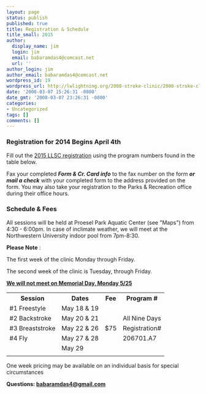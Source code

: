 ```yaml
---
layout: page
status: publish
published: true
title: Registration & Schedule
title_small: 2015
author:
  display_name: jim
  login: jim
  email: babaramdas4@comcast.net
  url: ''
author_login: jim
author_email: babaramdas4@comcast.net
wordpress_id: 19
wordpress_url: http://lwlightning.org/2008-stroke-clinic/2008-stroke-clinic-registration-schedule/
date: '2008-03-07 15:26:31 -0800'
date_gmt: '2008-03-07 23:26:31 -0800'
categories:
- Uncategorized
tags: []
comments: []
---
```

### Registration for 2014 Begins April 4th

Fill out the <a href="/wp-content/uploads/2008/04/2014-Fillable-Registration-Form.pdf">2015 LLSC registration</a> using the program numbers found in the table below.

Fax your completed <strong><em>Form &amp; Cr. Card info</em></strong> to the fax number on the form <em><strong>or mail a check</strong></em> with your completed form to the address provided on the form. You may also take your registration to the Parks &amp; Recreation office during their office hours.

### Schedule &amp; Fees

All sessions will be held at Proesel Park Aquatic Center (see "Maps") from 4:30 - 6:00pm. In case of inclimate weather, we will meet at the Northwestern University indoor pool from 7pm-8:30.

<strong>Please Note</strong> :

The first week of the clinic Monday through Friday.

The second week of the clinic is Tuesday, through Friday.

<span style="text-decoration: underline;"><strong>We will not meet on Memorial Day, Monday 5/25</strong></span>

<table class='table'>
<tbody>
<tr>
<th>Session</th>
<th>Dates</th>
<th>Fee</th>
<th>Program #</th>
</tr>
<tr>
<td>#1 Freestyle</td>
<td>May 18 &amp; 19</td>
<td rowspan="5">$75</td>
<td></td>
</tr>
<tr>
<td>#2 Backstroke</td>
<td>May 20 &amp; 21</td>
<td>All Nine Days</td>
</tr>
<tr>
<td>#3 Breaststroke</td>
<td>May 22 &amp; 26</td>
<td>Registration#</td>
</tr>
<tr>
<td>#4 Fly</td>
<td>May 27 &amp; 28</td>
<td>206701.A7</td>
</tr>
<tr>
<td></td>
<td>May 29</td>
<td></td>
</tr>
<tr>
<td></td>
<td></td>
<td></td>
<td></td>
</tr>
</tbody>
</table>
One week pricing may be available on an individual basis for special circumstances

<strong>Questions: <a href="mailto:babaramdas4@gmail.com" target="_blank">babaramdas4@gmail.com</a></strong>

